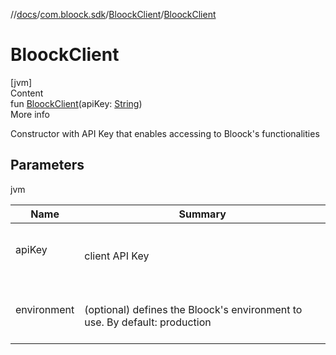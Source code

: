 //[docs](../../index.md)/[com.bloock.sdk](../index.md)/[BloockClient](index.md)/[BloockClient](-bloock-client.md)



# BloockClient  
[jvm]  
Content  
fun [BloockClient](-bloock-client.md)(apiKey: [String](https://kotlinlang.org/api/latest/jvm/stdlib/kotlin/-string/index.html))  
More info  


Constructor with API Key that enables accessing to Bloock's functionalities



## Parameters  
  
jvm  
  
|  Name|  Summary| 
|---|---|
| <a name="com.bloock.sdk/BloockClient/BloockClient/#kotlin.String/PointingToDeclaration/"></a>apiKey| <a name="com.bloock.sdk/BloockClient/BloockClient/#kotlin.String/PointingToDeclaration/"></a><br><br>client API Key<br><br>
| <a name="com.bloock.sdk/BloockClient/BloockClient/#kotlin.String/PointingToDeclaration/"></a>environment| <a name="com.bloock.sdk/BloockClient/BloockClient/#kotlin.String/PointingToDeclaration/"></a><br><br>(optional) defines the Bloock's environment to use. By default: production<br><br>
  
  



